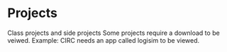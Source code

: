 # Projects
Class projects and side projects
Some projects require a download to be veiwed. Example: CIRC needs an app called logisim to be viewed.
